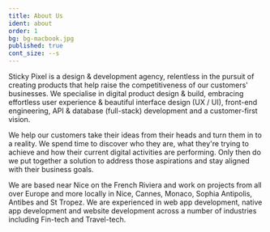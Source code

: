 ```yaml
---
title: About Us
ident: about
order: 1
bg: bg-macbook.jpg
published: true
cont_size: --s
---
```


Sticky Pixel is a design & development agency, relentless in the pursuit of creating products that help raise the competitiveness of our customers' businesses. We specialise in digital product design & build, embracing effortless user experience & beautiful interface design (UX / UI), front-end engineering, API & database (full-stack) development and a customer-first vision.

We help our customers take their ideas from their heads and turn them in to a reality. We spend time to discover who they are, what they're trying to achieve and how their current digital activities are performing. Only then do we put together a solution to address those aspirations and stay aligned with their business goals.

We are based near Nice on the French Riviera and work on projects from all over Europe and more locally in Nice, Cannes, Monaco, Sophia Antipolis, Antibes and St Tropez. We are experienced in web app development, native app development and website development across a number of industries including Fin-tech and Travel-tech.
